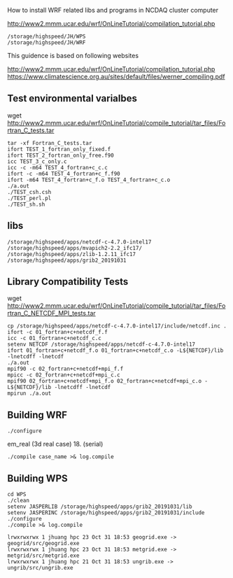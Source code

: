 How to install WRF related libs and programs in NCDAQ cluster computer

http://www2.mmm.ucar.edu/wrf/OnLineTutorial/compilation_tutorial.php
```
/storage/highspeed/JH/WPS
/storage/highspeed/JH/WRF
```


This guidence is based on following websites

http://www2.mmm.ucar.edu/wrf/OnLineTutorial/compilation_tutorial.php
https://www.climatescience.org.au/sites/default/files/werner_compiling.pdf
## Test environmental varialbes
wget http://www2.mmm.ucar.edu/wrf/OnLineTutorial/compile_tutorial/tar_files/Fortran_C_tests.tar

```
tar -xf Fortran_C_tests.tar
ifort TEST_1_fortran_only_fixed.f
ifort TEST_2_fortran_only_free.f90
icc TEST_3_c_only.c
icc -c -m64 TEST_4_fortran+c_c.c
ifort -c -m64 TEST_4_fortran+c_f.f90
ifort -m64 TEST_4_fortran+c_f.o TEST_4_fortran+c_c.o
./a.out
./TEST_csh.csh
./TEST_perl.pl
./TEST_sh.sh
```

## libs
```
/storage/highspeed/apps/netcdf-c-4.7.0-intel17
/storage/highspeed/apps/mvapich2-2.2_ifc17/
/storage/highspeed/apps/zlib-1.2.11_ifc17
/storage/highspeed/apps/grib2_20191031
```

## Library Compatibility Tests
wget http://www2.mmm.ucar.edu/wrf/OnLineTutorial/compile_tutorial/tar_files/Fortran_C_NETCDF_MPI_tests.tar
```
cp /storage/highspeed/apps/netcdf-c-4.7.0-intel17/include/netcdf.inc .
ifort -c 01_fortran+c+netcdf_f.f
icc -c 01_fortran+c+netcdf_c.c
setenv NETCDF /storage/highspeed/apps/netcdf-c-4.7.0-intel17
ifort 01_fortran+c+netcdf_f.o 01_fortran+c+netcdf_c.o -L${NETCDF}/lib -lnetcdff -lnetcdf
./a.out
mpif90 -c 02_fortran+c+netcdf+mpi_f.f
mpicc -c 02_fortran+c+netcdf+mpi_c.c
mpif90 02_fortran+c+netcdf+mpi_f.o 02_fortran+c+netcdf+mpi_c.o -L${NETCDF}/lib -lnetcdff -lnetcdf
mpirun ./a.out
```

## Building WRF
```
./configure
```
em_real (3d real case)
18. (serial)
```
./compile case_name >& log.compile
```
## Building WPS
```
cd WPS
./clean
setenv JASPERLIB /storage/highspeed/apps/grib2_20191031/lib
setenv JASPERINC /storage/highspeed/apps/grib2_20191031/include
./configure
./compile >& log.compile

lrwxrwxrwx 1 jhuang hpc 23 Oct 31 18:53 geogrid.exe -> geogrid/src/geogrid.exe
lrwxrwxrwx 1 jhuang hpc 23 Oct 31 18:53 metgrid.exe -> metgrid/src/metgrid.exe
lrwxrwxrwx 1 jhuang hpc 21 Oct 31 18:53 ungrib.exe -> ungrib/src/ungrib.exe
```
